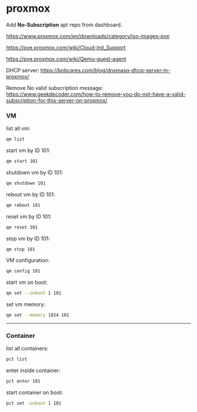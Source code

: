 # proxmox

Add **No-Subscription** apt repo from dashboard.

https://www.proxmox.com/en/downloads/category/iso-images-pve

https://pve.proxmox.com/wiki/Cloud-Init_Support

https://pve.proxmox.com/wiki/Qemu-guest-agent

DHCP server: https://bobcares.com/blog/dnsmasq-dhcp-server-in-proxmox/

Remove No valid subscription message: https://www.geekdecoder.com/how-to-remove-you-do-not-have-a-valid-subscription-for-this-server-on-proxmox/

### VM

list all vm:
```bash
qm list
```

start vm by ID 101:
```bash
qm start 101
```

shutdown vm by ID 101:
```bash
qm shutdown 101
```

reboot vm by ID 101:
```bash
qm reboot 101
```

reset vm by ID 101:
```bash
qm reset 101
```

stop vm by ID 101:
```bash
qm stop 101
```

VM configuration:
```bash
qm config 101
```

start vm on boot:
```bash
qm set --onboot 1 101
```

set vm memory:
```bash
qm set --memory 1024 101
```
---


### Container

list all containers:
```bash
pct list
```

enter inside container:
```bash
pct enter 101
```

start container on boot:
```bash
pct set -onboot 1 101
```


